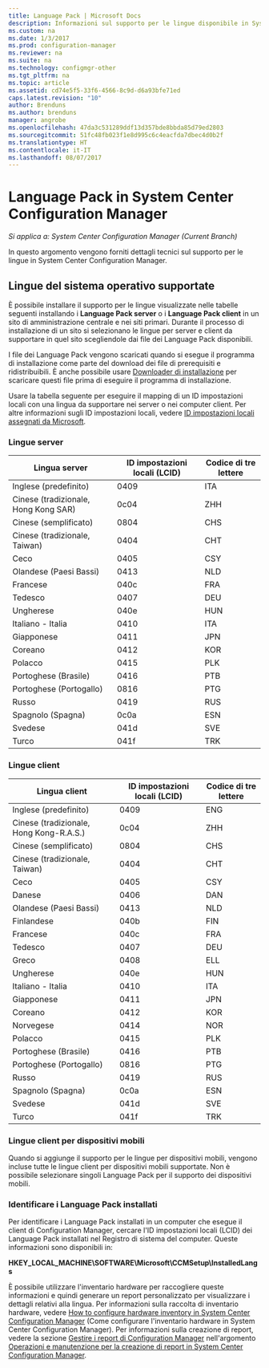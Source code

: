 ```yaml
---
title: Language Pack | Microsoft Docs
description: Informazioni sul supporto per le lingue disponibile in System Center Configuration Manager.
ms.custom: na
ms.date: 1/3/2017
ms.prod: configuration-manager
ms.reviewer: na
ms.suite: na
ms.technology: configmgr-other
ms.tgt_pltfrm: na
ms.topic: article
ms.assetid: cd74e5f5-33f6-4566-8c9d-d6a93bfe71ed
caps.latest.revision: "10"
author: Brenduns
ms.author: brenduns
manager: angrobe
ms.openlocfilehash: 47da3c531289ddf13d357bde8bbda85d79ed2803
ms.sourcegitcommit: 51fc48fb023f1e8d995c6c4eacfda7dbec4d0b2f
ms.translationtype: HT
ms.contentlocale: it-IT
ms.lasthandoff: 08/07/2017
---
```

# <a name="language-packs-in-system-center-configuration-manager"></a>Language Pack in System Center Configuration Manager

*Si applica a: System Center Configuration Manager (Current Branch)*

In questo argomento vengono forniti dettagli tecnici sul supporto per le lingue in System Center Configuration Manager.  

## <a name="BKMK_SupLanguagePacks"></a> Lingue del sistema operativo supportate  
 È possibile installare il supporto per le lingue visualizzate nelle tabelle seguenti installando i **Language Pack server** o i **Language Pack client** in un sito di amministrazione centrale e nei siti primari. Durante il processo di installazione di un sito si selezionano le lingue per server e client da supportare in quel sito scegliendole dai file dei Language Pack disponibili.

 I file dei Language Pack vengono scaricati quando si esegue il programma di installazione come parte del download dei file di prerequisiti e ridistribuibili. È anche possibile usare [Downloader di installazione](setup-downloader.md) per scaricare questi file prima di eseguire il programma di installazione.   

 Usare la tabella seguente per eseguire il mapping di un ID impostazioni locali con una lingua da supportare nei server o nei computer client. Per altre informazioni sugli ID impostazioni locali, vedere [ID impostazioni locali assegnati da Microsoft](http://go.microsoft.com/fwlink/p/?LinkId=252609).  

### <a name="server-languages"></a>Lingue server  

|Lingua server|ID impostazioni locali (LCID)|Codice di tre lettere|  
|---------------------|------------------------|-----------------------|  
|Inglese (predefinito)|0409|ITA|  
|Cinese (tradizionale, Hong Kong SAR)|0c04|ZHH|  
|Cinese (semplificato)|0804|CHS|  
|Cinese (tradizionale, Taiwan)|0404|CHT|  
|Ceco|0405|CSY|  
|Olandese (Paesi Bassi)|0413|NLD|  
|Francese|040c|FRA|  
|Tedesco|0407|DEU|  
|Ungherese|040e|HUN|  
|Italiano - Italia|0410|ITA|  
|Giapponese|0411|JPN|  
|Coreano|0412|KOR|  
|Polacco|0415|PLK|  
|Portoghese (Brasile)|0416|PTB|  
|Portoghese (Portogallo)|0816|PTG|  
|Russo|0419|RUS|  
|Spagnolo (Spagna)|0c0a|ESN|  
|Svedese|041d|SVE|  
|Turco|041f|TRK|  

### <a name="client-languages"></a>Lingue client  

|Lingua client|ID impostazioni locali (LCID)|Codice di tre lettere|  
|---------------------|------------------------|-----------------------|  
|Inglese (predefinito)|0409|ENG|  
|Cinese (tradizionale, Hong Kong-R.A.S.)|0c04|ZHH|  
|Cinese (semplificato)|0804|CHS|  
|Cinese (tradizionale, Taiwan)|0404|CHT|  
|Ceco|0405|CSY|  
|Danese|0406|DAN|  
|Olandese (Paesi Bassi)|0413|NLD|  
|Finlandese|040b|FIN|  
|Francese|040c|FRA|  
|Tedesco|0407|DEU|  
|Greco|0408|ELL|  
|Ungherese|040e|HUN|  
|Italiano - Italia|0410|ITA|  
|Giapponese|0411|JPN|  
|Coreano|0412|KOR|  
|Norvegese|0414|NOR|  
|Polacco|0415|PLK|  
|Portoghese (Brasile)|0416|PTB|  
|Portoghese (Portogallo)|0816|PTG|  
|Russo|0419|RUS|  
|Spagnolo (Spagna)|0c0a|ESN|  
|Svedese|041d|SVE|  
|Turco|041f|TRK|  

### <a name="mobile-device-client-languages"></a>Lingue client per dispositivi mobili  
 Quando si aggiunge il supporto per le lingue per dispositivi mobili, vengono incluse tutte le lingue client per dispositivi mobili supportate. Non è possibile selezionare singoli Language Pack per il supporto dei dispositivi mobili.  

### <a name="identify-installed-language-packs"></a>Identificare i Language Pack installati  
Per identificare i Language Pack installati in un computer che esegue il client di Configuration Manager, cercare l'ID impostazioni locali (LCID) dei Language Pack installati nel Registro di sistema del computer. Queste informazioni sono disponibili in:

 **HKEY_LOCAL_MACHINE\SOFTWARE\Microsoft\CCMSetup\InstalledLangs**  

È possibile utilizzare l'inventario hardware per raccogliere queste informazioni e quindi generare un report personalizzato per visualizzare i dettagli relativi alla lingua. Per informazioni sulla raccolta di inventario hardware, vedere [How to configure hardware inventory in System Center Configuration Manager](../../../../core/clients/manage/inventory/configure-hardware-inventory.md) (Come configurare l'inventario hardware in System Center Configuration Manager). Per informazioni sulla creazione di report, vedere la sezione [Gestire i report di Configuration Manager](../../../../core/servers/manage/operations-and-maintenance-for-reporting.md#BKMK_ManageReports) nell'argomento [Operazioni e manutenzione per la creazione di report in System Center Configuration Manager](../../../../core/servers/manage/operations-and-maintenance-for-reporting.md).  
